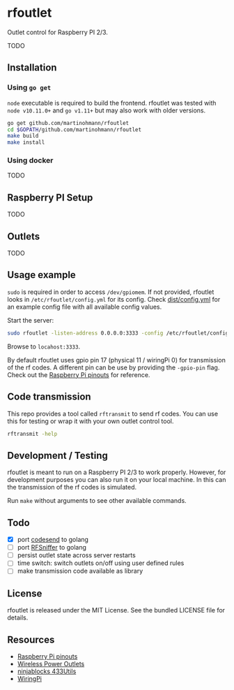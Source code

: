 rfoutlet
========

Outlet control for Raspberry PI 2/3.

TODO

Installation
------------

### Using `go get`

`node` executable is required to build the frontend. rfoutlet was tested with
`node v10.11.0+` and `go v1.11+` but may also work with older versions.

```sh
go get github.com/martinohmann/rfoutlet
cd $GOPATH/github.com/martinohmann/rfoutlet
make build
make install
```

### Using docker

TODO

Raspberry PI Setup
------------------

TODO

Outlets
-------

TODO

Usage example
-------------

`sudo` is required in order to access `/dev/gpiomem`. If not provided,
rfoutlet looks in `/etc/rfoutlet/config.yml` for its config. Check
[dist/config.yml](dist/config.yml) for an example config file with all
available config values.

Start the server:

```sh
sudo rfoutlet -listen-address 0.0.0.0:3333 -config /etc/rfoutlet/config.yml
```

Browse to `locahost:3333`.

By default rfoutlet uses gpio pin 17 (physical 11 / wiringPi 0) for
transmission of the rf codes. A different pin can be use by providing the
`-gpio-pin` flag. Check out the [Raspberry Pi pinouts](https://pinout.xyz/) for
reference.

Code transmission
-----------------

This repo provides a tool called `rftransmit` to send rf codes. You can use
this for testing or wrap it with your own outlet control tool.

```sh
rftransmit -help
```

Development / Testing
---------------------

rfoutlet is meant to run on a Raspberry PI 2/3 to work properly. However, for
development purposes you can also run it on your local machine. In this can the
transmission of the rf codes is simulated.

Run `make` without arguments to see other available commands.

Todo
----

- [x] port [codesend](https://github.com/ninjablocks/433Utils/blob/master/RPi_utils/codesend.cpp) to golang
- [ ] port [RFSniffer](https://github.com/ninjablocks/433Utils/blob/master/RPi_utils/RFSniffer.cpp) to golang
- [ ] persist outlet state across server restarts
- [ ] time switch: switch outlets on/off using user defined rules
- [ ] make transmission code available as library

License
-------

rfoutlet is released under the MIT License. See the bundled LICENSE file for details.

Resources
---------

- [Raspberry Pi pinouts](https://pinout.xyz/)
- [Wireless Power Outlets](https://timleland.com/wireless-power-outlets/)
- [ninjablocks 433Utils](https://github.com/ninjablocks/433Utils)
- [WiringPi](https://projects.drogon.net/raspberry-pi/wiringpi/download-and-install/)
